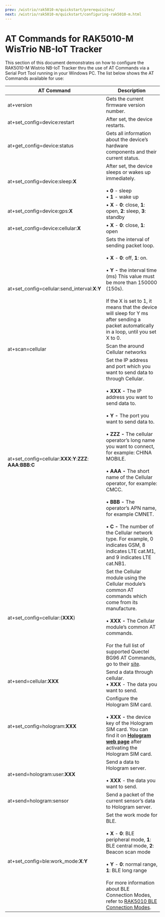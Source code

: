 ```yaml
---
prev: /wistrio/rak5010-m/quickstart/prerequisites/
next: /wistrio/rak5010-m/quickstart/configuring-rak5010-m.html
---
```


# AT Commands for RAK5010-M WisTrio NB-IoT Tracker

This section of this document demonstrates on how to configure the RAK5010-M Wistrio NB-IoT Tracker thru the use of AT Commands via a Serial Port Tool running in your Windows PC. The list below shows the AT Commands available for use:

| **AT Command** | **Description** | 
| ---- | ---- | 
| at+version                                                 | Gets the current firmware version number. | 
| at+set_config=device:restart                               | After set, the device restarts. | 
| at+get_config=device:status                                | Gets all information about the device’s hardware components and their current status. | 
| at+set_config=device:sleep:**X**                           | After set, the device sleeps or wakes up immediately. <br><br> • **0** - sleep <br> • **1** - wake up | 
| at+set_config=device:gps:**X**                             | • **X** - **0**: close, **1**: open, **2**: sleep, **3**: standby | 
| at+set_config=device:cellular:**X**                        | • **X** - **0**: close, **1**: open | 
| at+set_config=cellular:send_interval:**X**:**Y**           | Sets the interval of sending packet loop. <br><br> • **X** - **0**: off, **1**: on. <br><br> • **Y -** the interval time (ms) This value must be more than 150000 (150s). <br><br> If the X is set to 1, it means that the device will sleep for Y ms after sending a packet automatically in a loop, until you set X to 0. | 
| at+scan=cellular                                           | Scan the around Cellular networks    | 
| at+set_config=cellular:**XXX**:**Y**:**ZZZ**:<br>**AAA**:**BBB**:**C** | Set the IP address and port which you want to send data to through Cellular.<br><br> • **XXX -** The IP address you want to send data to. <br> <br> • **Y -** The port you want to send data to. <br><br> • **ZZZ -** The cellular operator’s long name you want to connect, for example: CHINA MOBILE. <br> <br> • **AAA -** The short name of the Cellular operator, for example: CMCC. <br> <br> • **BBB -** The operator’s APN name, for example CMNET. <br><br> • **C -** The number of the Cellular network type. For example, 0 indicates GSM, 8 indicates LTE cat.M1, and 9 indicates LTE cat.NB1. | 
| at+set_config=cellular:(**XXX**)                           | Set the Cellular module using the Cellular module’s common AT commands which come from its manufacture. <br> <br> • **XXX -** The Cellular module’s common AT commands. <br><br> For the full list of supported Quectel BG96 AT Commands, go to their [site](https://www.quectel.com/product/bg96.htm). | 
| at+send=cellular:**XXX**                                   | Send a data through cellular. <br> • **XXX** - The data you want to send. | 
| at+set_config=hologram:**XXX**                             | Configure the Hologram SIM card.<br> <br> • **XXX -** the device key of the Hologram SIM card. You can find it on [**Hologram web page**](https://dashboard.hologram.io) after activating the Hologram SIM card. | 
| at+send=hologram:user:**XXX**                              | Send a data to Hologram server. <br><br> • **XXX** - the data you want to send. | 
| at+send=hologram:sensor                                    | Send a packet of the current sensor’s data to Hologram server. | 
| at+set_config=ble:work_mode:**X**:**Y**                    | Set the work mode for BLE. <br><br> • **X** - **0**: BLE peripheral mode, **1**: BLE central mode, **2**: Beacon scan mode <br> <br> • **Y** - **0**: normal range, **1**: BLE long range <br><br> For more information about BLE Connection Modes, refer to [RAK5010 BLE Connection Modes](/wistrio/rak5010/quickstart/bluetooth-connection-modes.html). | 


